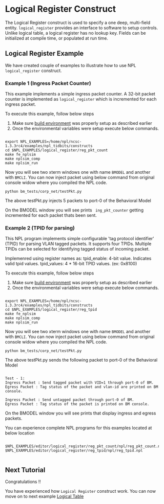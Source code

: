 # Logical Register Construct

The Logical Register construct is used to specify a one deep, multi-field entity.
``` logical_register ``` provides an interface to software to setup controls. Unlike logical table, a logical register has no lookup key. Fields can be initialized at compile time, or populated at run time.


## Logical Register Example 

We have created couple of examples to illustrate how to use NPL ```logical_register``` construct.

### Example 1 (Ingress Packet Counter)
This example implements a simple ingress packet counter. A 32-bit packet counter is implemented as ```logical_register``` which is incremented for each ingress packet.

To execute this example, follow below steps

1. Make sure [build environment](https://github.com/nplang/NPL-Tutorials#npl-build-enivronment) was properly setup as described earlier
2. Once the environmental variables were setup execute below commands. 
````

export NPL_EXAMPLES=/home/npl/ncsc-1.3.3rc4/examples/npl_tidbits/constructs
cd $NPL_EXAMPLES/logical_register/reg_pkt_count
make fe_nplsim
make nplsim_comp
make nplsim_run

````

Now you will see two xterm windows one with name ```BMODEL``` and another with ```BMCLI```. You can now inject packet using below command  from original console widow where you compiled the NPL code. 

````
python bm_tests/corp_net/testPkt.py

````

The above testPkt.py injects 5 packets to port-0 of the Behavioral Model

On the BMODEL window you will see prints ```` ing_pkt_counter```` getting incremented for each packet thats been sent. 


### Example 2  (TPID for parsing)

This NPL program implements simple configurable 'tag protocol identifier' (TPID) for parsing VLAN tagged packets. It supports four TPIDs. Multiple TPIDs can be selected for identifying tagged status of incoming packet. 

Implemenred using register names as:
tpid_enable: 4-bit value. Indicates valid tpid values.
tpid_values: 4 * 16-bit TPID values. (ex: 0x8100)

To execute this example, follow below steps

1. Make sure [build environment](https://github.com/nplang/NPL-Tutorials#npl-build-enivronment) was properly setup as described earlier
2. Once the environmental variables were setup execute below commands. 
````

export NPL_EXAMPLES=/home/npl/ncsc-1.3.3rc4/examples/npl_tidbits/constructs
cd $NPL_EXAMPLES/logical_register/reg_tpid
make fe_nplsim
make nplsim_comp
make nplsim_run

````

Now you will see two xterm windows one with name ```BMODEL``` and another with ```BMCLI```. You can now inject packet using below command  from original console widow where you compiled the NPL code. 

````
python bm_tests/corp_net/testPkt.py

````

The above testPkt.py sends  the following packet to port-0 of the Behavioral Model
````

Test - 1:
Ingress Packet : Send tagged packet with VID=1 through port-0 of BM.
Egress Packet : Tag status of the packet and vlan-id are printed on BM console.

Ingress Packet : Send untagged packet through port-0 of BM.
Egress Packet : Tag status of the packet is printed on BM console.

````
On the BMODEL window you will see prints that display ingress and egress packets.

You can experience complete NPL programs for this examples located at below location

````

$NPL_EXAMPLES/editor/logical_register/reg_pkt_count/npl/reg_pkt_count.npl
$NPL_EXAMPLES/editor/logical_register/reg_tpid/npl/reg_tpid.npl


````

## Next Tutorial 

Congratulations !!

You have experienced how ```Logical Register``` construct work. You can now move on to next example [Logical Table](https://github.com/nplang/NPL-Tutorials/tree/master/NPL-Tidbits/Logical-Table)
